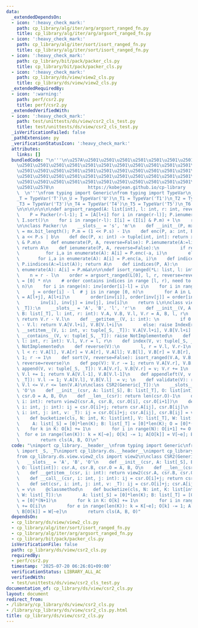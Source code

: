```yaml
---
data:
  _extendedDependsOn:
  - icon: ':heavy_check_mark:'
    path: cp_library/alg/iter/arg/argsort_ranged_fn.py
    title: cp_library/alg/iter/arg/argsort_ranged_fn.py
  - icon: ':heavy_check_mark:'
    path: cp_library/alg/iter/sort/isort_ranged_fn.py
    title: cp_library/alg/iter/sort/isort_ranged_fn.py
  - icon: ':heavy_check_mark:'
    path: cp_library/bit/pack/packer_cls.py
    title: cp_library/bit/pack/packer_cls.py
  - icon: ':heavy_check_mark:'
    path: cp_library/ds/view/view2_cls.py
    title: cp_library/ds/view/view2_cls.py
  _extendedRequiredBy:
  - icon: ':warning:'
    path: perf/csr2.py
    title: perf/csr2.py
  _extendedVerifiedWith:
  - icon: ':heavy_check_mark:'
    path: test/unittests/ds/view/csr2_cls_test.py
    title: test/unittests/ds/view/csr2_cls_test.py
  _isVerificationFailed: false
  _pathExtension: py
  _verificationStatusIcon: ':heavy_check_mark:'
  attributes:
    links: []
  bundledCode: "\n'''\n\u257A\u2501\u2501\u2501\u2501\u2501\u2501\u2501\u2501\u2501\
    \u2501\u2501\u2501\u2501\u2501\u2501\u2501\u2501\u2501\u2501\u2501\u2501\u2501\
    \u2501\u2501\u2501\u2501\u2501\u2501\u2501\u2501\u2501\u2501\u2501\u2501\u2501\
    \u2501\u2501\u2501\u2501\u2501\u2501\u2501\u2501\u2501\u2501\u2501\u2501\u2501\
    \u2501\u2501\u2501\u2501\u2501\u2501\u2501\u2501\u2501\u2501\u2501\u2501\u2501\
    \u2501\u2578\n             https://kobejean.github.io/cp-library             \
    \  \n'''\nfrom typing import Generic\nfrom typing import TypeVar\n_S = TypeVar('S')\n\
    _T = TypeVar('T')\n_U = TypeVar('U')\n_T1 = TypeVar('T1')\n_T2 = TypeVar('T2')\n\
    _T3 = TypeVar('T3')\n_T4 = TypeVar('T4')\n_T5 = TypeVar('T5')\n_T6 = TypeVar('T6')\n\
    \n\n\n\n\n\n\ndef argsort_ranged(A: list[int], l: int, r: int, reverse=False):\n\
    \    P = Packer(r-l-1); I = [A[l+i] for i in range(r-l)]; P.ienumerate(I, reverse);\
    \ I.sort()\n    for i in range(r-l): I[i] = (I[i] & P.m) + l\n    return I\n\n\
    \n\nclass Packer:\n    __slots__ = 's', 'm'\n    def __init__(P, mx: int): P.s\
    \ = mx.bit_length(); P.m = (1 << P.s) - 1\n    def enc(P, a: int, b: int): return\
    \ a << P.s | b\n    def dec(P, x: int) -> tuple[int, int]: return x >> P.s, x\
    \ & P.m\n    def enumerate(P, A, reverse=False): P.ienumerate(A:=list(A), reverse);\
    \ return A\n    def ienumerate(P, A, reverse=False):\n        if reverse:\n  \
    \          for i,a in enumerate(A): A[i] = P.enc(-a, i)\n        else:\n     \
    \       for i,a in enumerate(A): A[i] = P.enc(a, i)\n    def indices(P, A: list[int]):\
    \ P.iindices(A:=list(A)); return A\n    def iindices(P, A):\n        for i,a in\
    \ enumerate(A): A[i] = P.m&a\n\n\ndef isort_ranged(*L: list, l: int, r: int, reverse=False):\n\
    \    n = r - l\n    order = argsort_ranged(L[0], l, r, reverse=reverse)\n    inv\
    \ = [0] * n\n    # order contains indices in range [l, r), need to map to [0,\
    \ n)\n    for i in range(n): inv[order[i]-l] = i\n    for i in range(n):\n   \
    \     j = order[i] - l  # j is in range [0, n)\n        for A in L: A[l+i], A[l+j]\
    \ = A[l+j], A[l+i]\n        order[inv[i]], order[inv[j]] = order[inv[j]], order[inv[i]]\n\
    \        inv[i], inv[j] = inv[j], inv[i]\n    return L\n\nclass view2(Generic[_S,\
    \ _T]):\n    __slots__ = 'A', 'B', 'l', 'r'\n    def __init__(V, A: list[_S],\
    \ B: list[_T], l: int, r: int): V.A, V.B, V.l, V.r = A, B, l, r\n    def __len__(V):\
    \ return V.r - V.l\n    def __getitem__(V, i: int): \n        if 0 <= i < V.r\
    \ - V.l: return V.A[V.l+i], V.B[V.l+i]\n        else: raise IndexError\n    def\
    \ __setitem__(V, i: int, v: tuple[_S, _T]): V.A[V.l+i], V.B[V.l+i] = v\n    def\
    \ __contains__(V, v: tuple[_S, _T]): raise NotImplemented\n    def set_range(V,\
    \ l: int, r: int): V.l, V.r = l, r\n    def index(V, v: tuple[_S, _T]): raise\
    \ NotImplemented\n    def reverse(V):\n        l, r = V.l, V.r-1\n        while\
    \ l < r: V.A[l], V.A[r] = V.A[r], V.A[l]; V.B[l], V.B[r] = V.B[r], V.B[l]; l +=\
    \ 1; r -= 1\n    def sort(V, reverse=False): isort_ranged(V.A, V.B, l=V.l, r=V.r,\
    \ reverse=reverse)\n    def pop(V): V.r -= 1; return V.A[V.r], V.B[V.r]\n    def\
    \ append(V, v: tuple[_S, _T]): V.A[V.r], V.B[V.r] = v; V.r += 1\n    def popleft(V):\
    \ V.l += 1; return V.A[V.l-1], V.B[V.l-1]\n    def appendleft(V, v: tuple[_S,\
    \ _T]): V.l -= 1; V.A[V.l], V.B[V.l]  = v; \n    def validate(V): return 0 <=\
    \ V.l <= V.r <= len(V.A)\n\nclass CSR2(Generic[_T]):\n    __slots__ = 'A', 'B',\
    \ 'O'\n    def __init__(csr, A: list[_S], B: list[_T], O: list[int]): csr.A, csr.B,\
    \ csr.O = A, B, O\n    def __len__(csr): return len(csr.O)-1\n    def __getitem__(csr,\
    \ i: int): return view2(csr.A, csr.B, csr.O[i], csr.O[i+1])\n    def __call__(csr,\
    \ i: int, j: int): ij = csr.O[i]+j; return csr.A[ij], csr.B[ij]\n    def set(csr,\
    \ i: int, j: int, v: _T): ij = csr.O[i]+j; csr.A[ij], csr.B[ij] = v\n    @classmethod\n\
    \    def bucketize(cls, N: int, K: list[int], V: list[_T], W: list[_T]):\n   \
    \     A: list[_S] = [0]*len(K); B: list[_T] = [0]*len(K); O = [0]*(N+1)\n    \
    \    for k in K: O[k] += 1\n        for i in range(N): O[i+1] += O[i]\n      \
    \  for e in range(len(K)): k = K[~e]; O[k] -= 1; A[O[k]] = V[~e]; B[O[k]] = W[~e]\n\
    \        return cls(A, B, O)\n"
  code: "\nimport cp_library.__header__\nfrom typing import Generic\nfrom cp_library.misc.typing\
    \ import _S, _T\nimport cp_library.ds.__header__\nimport cp_library.ds.view.__header__\n\
    from cp_library.ds.view.view2_cls import view2\n\nclass CSR2(Generic[_T]):\n \
    \   __slots__ = 'A', 'B', 'O'\n    def __init__(csr, A: list[_S], B: list[_T],\
    \ O: list[int]): csr.A, csr.B, csr.O = A, B, O\n    def __len__(csr): return len(csr.O)-1\n\
    \    def __getitem__(csr, i: int): return view2(csr.A, csr.B, csr.O[i], csr.O[i+1])\n\
    \    def __call__(csr, i: int, j: int): ij = csr.O[i]+j; return csr.A[ij], csr.B[ij]\n\
    \    def set(csr, i: int, j: int, v: _T): ij = csr.O[i]+j; csr.A[ij], csr.B[ij]\
    \ = v\n    @classmethod\n    def bucketize(cls, N: int, K: list[int], V: list[_T],\
    \ W: list[_T]):\n        A: list[_S] = [0]*len(K); B: list[_T] = [0]*len(K); O\
    \ = [0]*(N+1)\n        for k in K: O[k] += 1\n        for i in range(N): O[i+1]\
    \ += O[i]\n        for e in range(len(K)): k = K[~e]; O[k] -= 1; A[O[k]] = V[~e];\
    \ B[O[k]] = W[~e]\n        return cls(A, B, O)"
  dependsOn:
  - cp_library/ds/view/view2_cls.py
  - cp_library/alg/iter/sort/isort_ranged_fn.py
  - cp_library/alg/iter/arg/argsort_ranged_fn.py
  - cp_library/bit/pack/packer_cls.py
  isVerificationFile: false
  path: cp_library/ds/view/csr2_cls.py
  requiredBy:
  - perf/csr2.py
  timestamp: '2025-07-20 06:26:01+09:00'
  verificationStatus: LIBRARY_ALL_AC
  verifiedWith:
  - test/unittests/ds/view/csr2_cls_test.py
documentation_of: cp_library/ds/view/csr2_cls.py
layout: document
redirect_from:
- /library/cp_library/ds/view/csr2_cls.py
- /library/cp_library/ds/view/csr2_cls.py.html
title: cp_library/ds/view/csr2_cls.py
---
```

